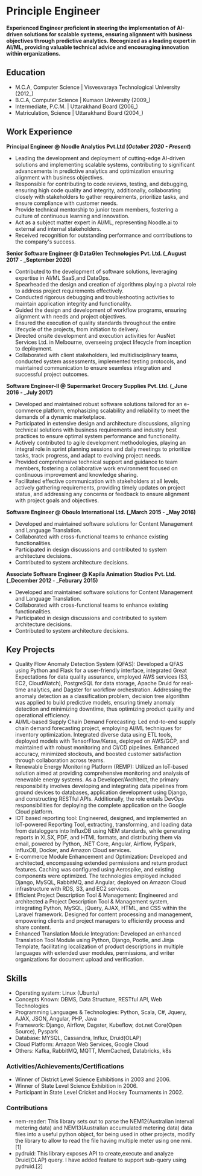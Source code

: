 # Principle Engineer
**Experienced Engineer proficient in steering the implementation of AI-driven solutions for scalable systems, ensuring alignment with business objectives through predictive analytics. Recognized as a leading expert in AI/ML, providing valuable technical advice and encouraging innovation within organizations.**


## Education								       		
- M.C.A, Computer Science	| Visvesvaraya Technological University (2012_)	 			        		
- B.C.A, Computer Science | Kumaon University (2009_)
- Intermediate, P.C.M. | Uttarakhand Board (2006_)
- Matriculation, Science | Uttarakhand Board (2004_)

## Work Experience
**Principal Engineer @ Noodle Analytics Pvt.Ltd (_October 2020 - Present_)**
- Leading the development and deployment of cutting-edge AI-driven solutions and implementing scalable systems, contributing to significant advancements in predictive analytics and optimization  ensuring alignment with business objectives.
- Responsible for contributing to code reviews, testing, and debugging, ensuring high code quality and integrity, additionally, collaborating closely with stakeholders to gather requirements, prioritize tasks, and ensure compliance with customer needs.
- Provide technical mentorship to junior team members, fostering a culture of continuous learning and innovation.
- Act as a subject matter expert in AI/ML, representing Noodle.ai to external and internal stakeholders.
- Received recognition for outstanding performance and contributions to the company's success.


**Senior Software Engineer @ DataGlen Technologies Pvt. Ltd. (_August 2017 - _September 2020)**
- Contributed to the development of software solutions, leveraging expertise in AI/ML SaaS,and DataOps.
- Spearheaded the design and creation of algorithms playing a pivotal role to address project requirements effectively.
- Conducted rigorous debugging and troubleshooting activities to maintain application integrity and functionality.
- Guided the design and development of workflow programs, ensuring alignment with needs and project objectives.
- Ensured the execution of quality standards throughout the entire lifecycle of the projects, from initiation to delivery.
- Directed onsite development and execution activities for AusNet Services Ltd. in Melbourne, overseeing project lifecycle from inception to deployment.
- Collaborated with client stakeholders, led multidisciplinary teams, conducted system assessments, implemented testing protocols, and maintained communication to ensure seamless integration and successful project outcomes.


**Software Engineer-II @ Supermarket Grocery Supplies Pvt. Ltd. (_June 2016 - _July 2017)**
- Developed and maintained robust software solutions tailored for an e-commerce platform, emphasizing scalability and reliability to meet the demands of a dynamic marketplace.
- Participated in extensive design and architecture discussions, aligning technical solutions with business requirements and industry best practices to ensure optimal system performance and functionality.
- Actively contributed to agile development methodologies, playing an integral role in sprint planning sessions and daily meetings to prioritize tasks, track progress, and adapt to evolving project needs.
- Provided comprehensive technical support and guidance to team members, fostering a collaborative work environment focused on continuous improvement and knowledge sharing.
- Facilitated effective communication with stakeholders at all levels, actively gathering requirements, providing timely updates on project status, and addressing any concerns or feedback to ensure alignment with project goals and objectives.


**Software Engineer @ Oboulo International Ltd. (_March 2015 - _May 2016)**
- Developed and maintained software solutions for Content Management and Language Translation. 
- Collaborated with cross-functional teams to enhance existing functionalities.
- Participated in design discussions and contributed to system architecture decisions.
- Contributed to system architecture decisions.


**Associate Software Engineer @ Kapila Animation Studios Pvt. Ltd. (_December 2012 - _Feburary 2015)**
- Developed and maintained software solutions for Content Management and Language Translation. 
- Collaborated with cross-functional teams to enhance existing functionalities.
- Participated in design discussions and contributed to system architecture decisions.
- Contributed to system architecture decisions.


## Key Projects 
- Quality Flow Anomaly Detection System (QFAS): Developed a QFAS using Python and Flask for a user-friendly interface, integrated Great Expectations for data quality assurance, employed AWS services (S3, EC2, CloudWatch), PostgreSQL for data storage, Apache Druid for real-time analytics, and Dagster for workflow orchestration. Addressing the anomaly detection as a classification problem, decision tree algorithm was applied to build predictive models, ensuring timely anomaly detection and minimizing downtime, thus optimizing product quality and operational efficiency.
- AI/ML-based Supply Chain Demand Forecasting: Led end-to-end supply chain demand forecasting project, employing AI/ML techniques for inventory optimization. Integrated diverse data using ETL tools, deployed models with TensorFlow/Keras, deployed on AWS/GCP, and maintained with robust monitoring and CI/CD pipelines. Enhanced accuracy, minimized stockouts, and boosted customer satisfaction through collaboration across teams.
- Renewable Energy Monitoring Platform (REMP): Utilized an IoT-based solution aimed at providing comprehensive monitoring and analysis of renewable energy systems. As a Developer/Architect, the primary responsibility involves developing and integrating data pipelines from ground devices to databases, application development using Django, and constructing RESTful APIs. Additionally, the role entails DevOps responsibilities for deploying the complete application on the Google Cloud platform.
- IOT based reporting tool: Engineered, designed, and implemented an IoT-powered Reporting Tool, extracting, transforming, and loading data from dataloggers into InfluxDB using NEM standards, while generating reports in XLSX, PDF, and HTML formats, and distributing them via email, powered by Python, .NET Core, Angular, Airflow, PySpark, InfluxDB, Docker, and Amazon Cloud services.
- E-commerce Module Enhancement and Optimization: Developed and architected, encompassing extended permissions and return product features. Caching was configured using Aerospike, and existing components were optimized. The technologies employed included Django, MySQL, RabbitMQ, and Angular, deployed on Amazon Cloud infrastructure with RDS, S3, and EC2 services.
- Efficient Project Description Tool & Management: Engineered and architected a Project Description Tool & Management system, integrating Python, MySQL, jQuery, AJAX, HTML, and CSS within the Laravel framework. Designed for content processing and management, empowering clients and project managers to efficiently process and share content.
- Enhanced Translation Module Integration: Developed an enhanced Translation Tool Module using Python, Django, Pootle, and Jinja Template, facilitating localization of product descriptions in multiple languages with extended user modules, permissions, and writer organizations for document upload and verification.   


## Skills
- Operating system: Linux (Ubuntu)
- Concepts Known: DBMS, Data Structure, RESTful API, Web Technologies
- Programming Languages & Technologies: Python, Scala, C#, Jquery, AJAX, JSON, Angular, PHP, Java
- Framework: Django, Airflow, Dagster, Kubeflow, dot.net Core(Open Source), Pyspark
- Database: MYSQL, Cassandra, Influx, Druid(OLAP)
- Cloud Platform: Amazon Web Services, Google Cloud
- Others: Kafka, RabbitMQ, MQTT, MemCached, Databricks, k8s


### Activities/Achievements/Certifications
- Winner of District Level Science Exhibitions in 2003 and 2006.
- Winner of State Level Science Exhibition in 2006.
- Participant in State Level Cricket and Hockey Tournaments in 2002.


### Contributions
- nem-reader: This library sets out to parse the NEM12(Australian interval metering data) and NEM13(Australian accumulated metering data) data files into a useful python object, for being used in other projects, modify the library to allow to read the file having multiple meter using one nmi.[1]     
- pydruid: This library exposes API to create,execute and analyze Druid(OLAP) query. I have added feature to support sub-query using pydruid.[2]